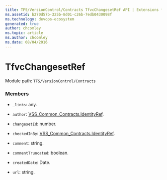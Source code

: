 ```yaml
---
title: TFS/VersionControl/Contracts TfvcChangesetRef API | Extensions for Azure DevOps Services
ms.assetid: b270d57b-325b-8d01-c26b-7edb0430098f
ms.technology: devops-ecosystem
generated: true
author: chcomley
ms.topic: article
ms.author: chcomley
ms.date: 08/04/2016
---
```


# TfvcChangesetRef

Module path: `TFS/VersionControl/Contracts`

### Members

- `_links`: any.

- `author`: [VSS_Common_Contracts.IdentityRef](../../../VSS/WebApi/Contracts/IdentityRef.md).

- `changesetId`: number.

- `checkedInBy`: [VSS_Common_Contracts.IdentityRef](../../../VSS/WebApi/Contracts/IdentityRef.md).

- `comment`: string.

- `commentTruncated`: boolean.

- `createdDate`: Date.

- `url`: string.

